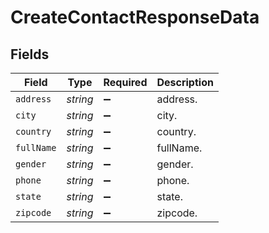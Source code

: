 # CreateContactResponseData


## Fields

| Field              | Type               | Required           | Description        |
| ------------------ | ------------------ | ------------------ | ------------------ |
| `address`          | *string*           | :heavy_minus_sign: | address.           |
| `city`             | *string*           | :heavy_minus_sign: | city.              |
| `country`          | *string*           | :heavy_minus_sign: | country.           |
| `fullName`         | *string*           | :heavy_minus_sign: | fullName.          |
| `gender`           | *string*           | :heavy_minus_sign: | gender.            |
| `phone`            | *string*           | :heavy_minus_sign: | phone.             |
| `state`            | *string*           | :heavy_minus_sign: | state.             |
| `zipcode`          | *string*           | :heavy_minus_sign: | zipcode.           |